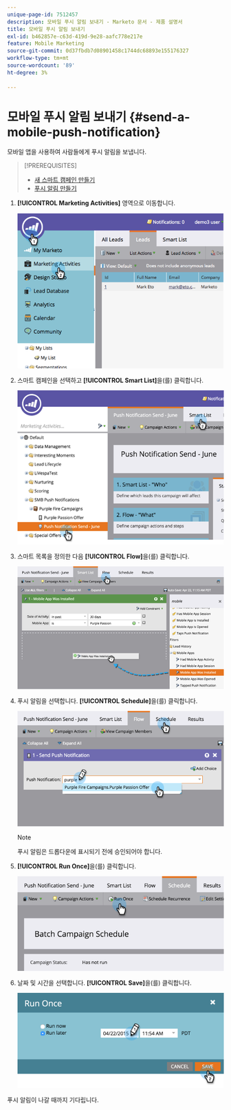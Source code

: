 ```yaml
---
unique-page-id: 7512457
description: 모바일 푸시 알림 보내기 - Marketo 문서 - 제품 설명서
title: 모바일 푸시 알림 보내기
exl-id: b462857e-c63d-419d-9e28-aafc778e217e
feature: Mobile Marketing
source-git-commit: 0d37fbdb7d08901458c1744dc68893e155176327
workflow-type: tm+mt
source-wordcount: '89'
ht-degree: 3%

---
```


# 모바일 푸시 알림 보내기 {#send-a-mobile-push-notification}

모바일 앱을 사용하여 사람들에게 푸시 알림을 보냅니다.

>[!PREREQUISITES]
>
>* [새 스마트 캠페인 만들기](/help/marketo/product-docs/core-marketo-concepts/smart-campaigns/creating-a-smart-campaign/create-a-new-smart-campaign.md)
>* [푸시 알림 만들기](/help/marketo/product-docs/mobile-marketing/push-notifications/create-a-push-notification.md)

1. **[!UICONTROL Marketing Activities]** 영역으로 이동합니다.

   ![](assets/image2015-4-22-18-3a31-3a54.png)

1. 스마트 캠페인을 선택하고 **[!UICONTROL Smart List]**&#x200B;을(를) 클릭합니다.

   ![](assets/image2015-4-23-17-3a57-3a46.png)

1. 스마트 목록을 정의한 다음 **[!UICONTROL Flow]**&#x200B;을(를) 클릭합니다.

   ![](assets/image2015-4-22-18-3a33-3a13.png)

1. 푸시 알림을 선택합니다. **[!UICONTROL Schedule]**&#x200B;을(를) 클릭합니다.

   ![](assets/image2015-4-22-18-3a33-3a38.png)

   >[!NOTE]
   >
   >푸시 알림은 드롭다운에 표시되기 전에 승인되어야 합니다.

1. **[!UICONTROL Run Once]**&#x200B;을(를) 클릭합니다.

   ![](assets/image2015-4-23-18-3a0-3a54.png)

1. 날짜 및 시간을 선택합니다. **[!UICONTROL Save]**&#x200B;을(를) 클릭합니다.

   ![](assets/image2015-4-23-18-3a1-3a33.png)

푸시 알림이 나갈 때까지 기다립니다.

